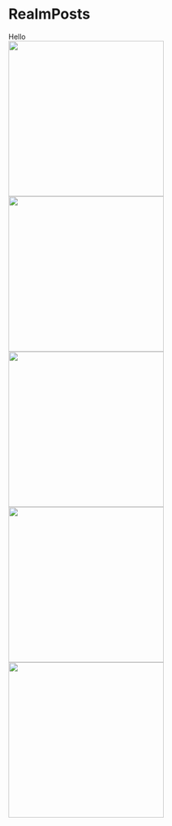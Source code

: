 # RealmPosts
Hello
<br>
<img height="306" src="https://i.ibb.co/t4n48p5/Simulator-Screen-Shot-i-Phone-12-2021-07-26-at-12-06-48.png">
<img height="306" src="https://i.ibb.co/M55tcLP/Simulator-Screen-Shot-i-Phone-12-2021-07-26-at-12-06-53.png">
<img height="306" src="https://i.ibb.co/vDnMbs5/Simulator-Screen-Shot-i-Phone-12-2021-07-26-at-12-07-26.png">
<img height="306" src="https://i.ibb.co/d0cRQTw/Simulator-Screen-Shot-i-Phone-12-2021-07-26-at-12-07-33.png">
<img height="306" src="https://i.ibb.co/wzTRtXc/Simulator-Screen-Shot-i-Phone-12-2021-07-26-at-12-37-39.png">
<br>
